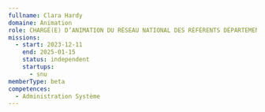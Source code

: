 ```yaml
---
fullname: Clara Hardy
domaine: Animation
role: CHARGÉ(E) D’ANIMATION DU RÉSEAU NATIONAL DES RÉFÉRENTS DÉPARTEMENTAUX ET D’ASSISTANCE AUX UTILISATEURS (RÉFÉRENTS ET STRUCTURES) DE LA PLATEFORME ADMIN
missions:
  - start: 2023-12-11
    end: 2025-01-15
    status: independent
    startups:
      - snu
memberType: beta
competences:
  - Administration Système
---
```

